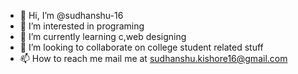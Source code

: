 - 👋 Hi, I’m @sudhanshu-16
- 👀 I’m interested in programing
- 🌱 I’m currently learning c,web designing
- 💞️ I’m looking to collaborate on college student related stuff
- 📫 How to reach me mail me at sudhanshu.kishore16@gmail.com

<!---
sudhanshu-16/sudhanshu-16 is a ✨ special ✨ repository because its `README.md` (this file) appears on your GitHub profile.
You can click the Preview link to take a look at your changes.
--->

